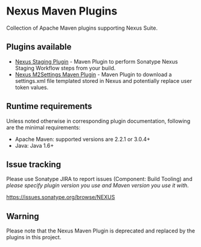 <!--

    Sonatype Nexus (TM) Open Source Version
    Copyright (c) 2007-2015 Sonatype, Inc.
    All rights reserved. Includes the third-party code listed at http://links.sonatype.com/products/nexus/oss/attributions.

    This program and the accompanying materials are made available under the terms of the Eclipse Public License Version 1.0,
    which accompanies this distribution and is available at http://www.eclipse.org/legal/epl-v10.html.

    Sonatype Nexus (TM) Professional Version is available from Sonatype, Inc. "Sonatype" and "Sonatype Nexus" are trademarks
    of Sonatype, Inc. Apache Maven is a trademark of the Apache Software Foundation. M2eclipse is a trademark of the
    Eclipse Foundation. All other trademarks are the property of their respective owners.

-->
# Nexus Maven Plugins

Collection of Apache Maven plugins supporting Nexus Suite. 

## Plugins available

* [Nexus Staging Plugin](https://github.com/sonatype/nexus-maven-plugins/tree/master/staging/maven-plugin) - Maven Plugin to perform Sonatype Nexus Staging Workflow steps from your build. 
* [Nexus M2Settings Maven Plugin](https://github.com/sonatype/nexus-maven-plugins/tree/master/m2settings/maven-plugin) - Maven Plugin to download a settings.xml file templated stored in Nexus and potentially replace user token values.

## Runtime requirements

Unless noted otherwise in corresponding plugin documentation, following are the minimal requirements:

* Apache Maven: supported versions are 2.2.1 or 3.0.4+
* Java: Java 1.6+

## Issue tracking

Please use Sonatype JIRA to report issues (Component: Build Tooling) and *please specify plugin version you use and Maven version you use it with*.

https://issues.sonatype.org/browse/NEXUS

## Warning

Please note that the Nexus Maven Plugin is deprecated and replaced by the plugins in this project.
